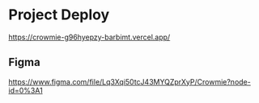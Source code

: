 # Project Deploy

https://crowmie-g96hyepzy-barbimt.vercel.app/

## Figma
https://www.figma.com/file/Lq3Xqi50tcJ43MYQZprXyP/Crowmie?node-id=0%3A1


